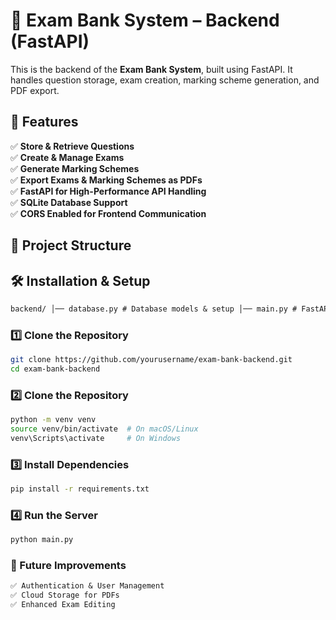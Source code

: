 # 📘 Exam Bank System – Backend (FastAPI)

This is the backend of the **Exam Bank System**, built using FastAPI. It handles question storage, exam creation, marking scheme generation, and PDF export.

## 🚀 Features
✅ **Store & Retrieve Questions**  
✅ **Create & Manage Exams**  
✅ **Generate Marking Schemes**  
✅ **Export Exams & Marking Schemes as PDFs**  
✅ **FastAPI for High-Performance API Handling**  
✅ **SQLite Database Support**  
✅ **CORS Enabled for Frontend Communication**  

## 📂 Project Structure


## 🛠️ Installation & Setup
```txt
backend/ │── database.py # Database models & setup │── main.py # FastAPI main app │── requirements.txt # Required dependencies │── generated_files/ # Stores exported PDFs │── .env.example # Example environment variables └── README.md # This file
```

### 1️⃣ Clone the Repository
```sh
git clone https://github.com/yourusername/exam-bank-backend.git
cd exam-bank-backend
```

### 2️⃣ Clone the Repository
```sh
python -m venv venv
source venv/bin/activate  # On macOS/Linux
venv\Scripts\activate     # On Windows

```
### 3️⃣ Install Dependencies
```sh
pip install -r requirements.txt
```
### 4️⃣ Run the Server
```sh
python main.py
```

### 🎯 Future Improvements
```txt
✅ Authentication & User Management
✅ Cloud Storage for PDFs
✅ Enhanced Exam Editing
```
